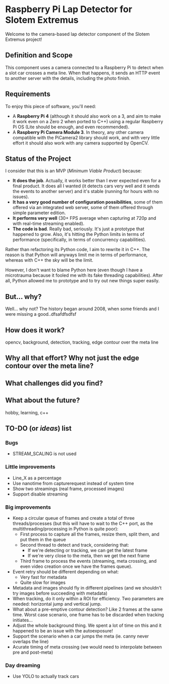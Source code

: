 # Raspberry Pi Lap Detector for Slotem Extremus

Welcome to the camera-based lap detector component of the Slotem Extremus project!

## Definition and Scope
This component uses a camera connected to a Raspberry Pi to detect when a slot car crosses a meta line. When that happens, it sends an HTTP event to another server with the details, including the photo finish.

## Requirements
To enjoy this piece of software, you'll need:
* A **Raspberry Pi 4** (although it should also work on a 3, and aim to make it work even on a Zero 2 when ported to C++) using a regular Raspberry Pi OS (Lite should be enough, and even recommended).
* A **Raspberry Pi Camera Module 3**. In theory, any other camera compatible with the PiCamera2 library should work, and with very little effort it should also work with any camera supported by OpenCV.

## Status of the Project
I consider that this is an MVP (_Minimum Viable Product_) because:
* **It does the job**. Actually, it works better than I ever expected even for a final product. It does all I wanted (it detects cars very well and it sends the events to another server) and it's stable (running for hours with no issues).
* **It has a very good number of configuration possibilities**, some of them offered via an integrated web server, some of them offered through simple parameter edition.
* **It performs very well** (30+ FPS average when capturing at 720p and with real-time streaming enabled).
* **The code is bad**. Really bad, seriously. It's just a prototype that happened to grow. Also, it's hitting the Python limits in terms of performance (specifically, in terms of concurrency capabilities).

Rather than refactoring its Python code, I aim to rewrite it in C++. The reason is that Python will anyways limit me in terms of performance, whereas with C++ the sky will be the limit.

However, I don't want to blame Python here (even though I have a microtrauma because it fooled me with its fake threading capabilities). After all, Python allowed me to prototype and to try out new things super easily.


## But... why?
Well... why not? The history began around 2008, when some friends and I were missing a good..dfsafdfsdfsf

## How does it work?
opencv, background, detection, tracking, edge contour over the meta line

## Why all that effort? Why not just the edge contour over the meta line?

## What challenges did you find?


## What about the future?
hobby, learning, c++


## TO-DO (or _ideas_) list

### Bugs
* STREAM_SCALING is not used

### Little improvements
* Line_X as a percentage
* Use nanotime from capturerequest instead of system time
* Show two streamings (real frame, processed images)
* Support disable streaming

### Big improvements
* Keep a circular queue of frames and create a total of three threads/processes (but this will have to wait to the C++ port, as the multithreading/processing in Python is quite poor):
  * First process to capture all the frames, resize them, split them, and put them in the queue
  * Second thread to detect and track, considering that:
    * If we're detecting or tracking, we can get the latest frame
    * If we're very close to the meta, then we get the next frame
  * Third frame to process the events (streaming, meta crossing, and even video creation once we have the frames queue).
* Event retry should be different depending on what:
  * Very fast for metadata
  * Quite slow for images
* Metadata and images should fly in different pipelines (and we shouldn't try images before succeeding with metadata)
* When tracking, do it only within a ROI for efficiency. Two parameters are needed: horizontal jump and vertical jump.
* What about a pre-emptive contour detection? Like 2 frames at the same time. Worst case scenario, one frame has to be discarded when tracking initiates...
* Adjust the whole background thing. We spent a lot of time on this and it happened to be an issue with the autoexposure!
* Support the scenario when a car jumps the meta (ie. canny never overlaps the line)
* Acurate timing of meta crossing (we would need to interpolate between pre and post-meta)

### Day dreaming
* Use YOLO to actually track cars

